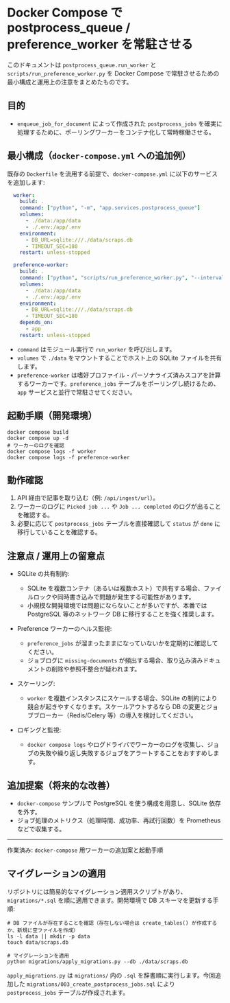 # Docker Compose で postprocess_queue / preference_worker を常駐させる

このドキュメントは `postprocess_queue.run_worker` と `scripts/run_preference_worker.py` を Docker Compose で常駐させるための最小構成と運用上の注意をまとめたものです。

## 目的

- `enqueue_job_for_document` によって作成された `postprocess_jobs` を確実に処理するために、ポーリングワーカーをコンテナ化して常時稼働させる。

## 最小構成（`docker-compose.yml` への追加例）

既存の `Dockerfile` を流用する前提で、`docker-compose.yml` に以下のサービスを追加します:

```yaml
  worker:
    build: .
    command: ["python", "-m", "app.services.postprocess_queue"]
    volumes:
      - ./data:/app/data
      - ./.env:/app/.env
    environment:
      - DB_URL=sqlite:///./data/scraps.db
      - TIMEOUT_SEC=180
    restart: unless-stopped

  preference-worker:
    build: .
    command: ["python", "scripts/run_preference_worker.py", "--interval", "2.0"]
    volumes:
      - ./data:/app/data
      - ./.env:/app/.env
    environment:
      - DB_URL=sqlite:///./data/scraps.db
      - TIMEOUT_SEC=180
    depends_on:
      - app
    restart: unless-stopped
```

- `command` はモジュール実行で `run_worker` を呼び出します。
- `volumes` で `./data` をマウントすることでホスト上の SQLite ファイルを共有します。
- `preference-worker` は嗜好プロファイル・パーソナライズ済みスコアを計算するワーカーです。`preference_jobs` テーブルをポーリングし続けるため、`app` サービスと並行で常駐させてください。

## 起動手順（開発環境）

```fish
docker compose build
docker compose up -d
# ワーカーのログを確認
docker compose logs -f worker
docker compose logs -f preference-worker
```

## 動作確認

1. API 経由で記事を取り込む（例: `/api/ingest/url`）。
2. ワーカーのログに `Picked job ...` や `Job ... completed` のログが出ることを確認する。
3. 必要に応じて `postprocess_jobs` テーブルを直接確認して `status` が `done` に移行していることを確認する。

## 注意点 / 運用上の留意点

- SQLite の共有制約:
  - SQLite を複数コンテナ（あるいは複数ホスト）で共有する場合、ファイルロックや同時書き込みで問題が発生する可能性があります。
  - 小規模な開発環境では問題にならないことが多いですが、本番では PostgreSQL 等のネットワーク DB に移行することを強く推奨します。

- Preference ワーカーのヘルス監視:
  - `preference_jobs` が溜まったままになっていないかを定期的に確認してください。
  - ジョブログに `missing-documents` が頻出する場合、取り込み済みドキュメントの削除や参照不整合が疑われます。

- スケーリング:
  - `worker` を複数インスタンスにスケールする場合、SQLite の制約により競合が起きやすくなります。スケールアウトするなら DB の変更とジョブブローカー（Redis/Celery 等）の導入を検討してください。

- ロギングと監視:
  - `docker compose logs` やログドライバでワーカーのログを収集し、ジョブの失敗や繰り返し失敗するジョブをアラートすることをおすすめします。

## 追加提案（将来的な改善）

- `docker-compose` サンプルで PostgreSQL を使う構成を用意し、SQLite 依存を外す。
- ジョブ処理のメトリクス（処理時間、成功率、再試行回数）を Prometheus などで収集する。 

---

作業済み: `docker-compose` 用ワーカーの追加案と起動手順

## マイグレーションの適用

リポジトリには簡易的なマイグレーション適用スクリプトがあり、`migrations/*.sql` を順に適用できます。開発環境で DB スキーマを更新する手順:

```fish
# DB ファイルが存在することを確認（存在しない場合は create_tables() が作成するか、新規に空ファイルを作成）
ls -l data || mkdir -p data
touch data/scraps.db

# マイグレーションを適用
python migrations/apply_migrations.py --db ./data/scraps.db
```

`apply_migrations.py` は `migrations/` 内の `.sql` を辞書順に実行します。今回追加した `migrations/003_create_postprocess_jobs.sql` により `postprocess_jobs` テーブルが作成されます。
